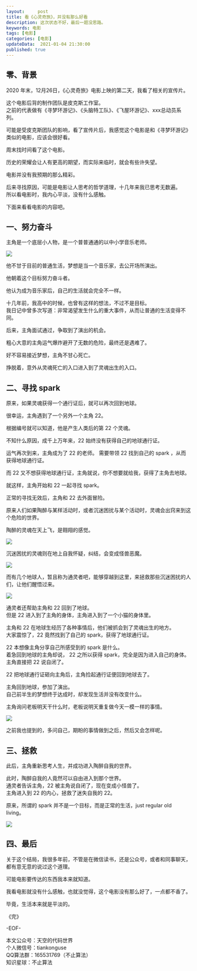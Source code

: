 ```yaml
---   
layout:     post  
title: 看《心灵奇旅》，并没有那么好看
description: 这次状态不好，最后一题没思路。   
keywords: 电影  
tags: [电影]    
categories: [电影]  
updateData:  2021-01-04 21:30:00  
published: true  
---  
```



## 零、背景  


2020 年末，12月26日，《心灵奇旅》电影上映的第二天，我看了相关的宣传片。  


这个电影后背的制作团队是皮克斯工作室。  
之前的代表做有《寻梦环游记》、《头脑特工队》、《飞屋环游记》、xxx总动员系列。  


可能是受皮克斯团队的影响，看了宣传片后，我感觉这个电影是和《寻梦环游记》类似的电影，应该会很好看。  


周末找时间看了这个电影。  


历史的荣耀会让人有更高的期望，而实际来临时，就会有些许失望。


电影并没有我预期的那么精彩。  


后来寻找原因，可能是电影让人思考的哲学道理，十几年来我已思考无数遍。  
所以看电影时，我内心平淡，没有什么感触。  


下面来看看电影的内容吧。  


## 一、努力奋斗  



主角是一个底层小人物，是一个普普通通的以中小学音乐老师。  


![](//res.tiankonguse.com/images/2021/01/04.png)  


他不甘于目前的普通生活，梦想是当一个音乐家，去公开场所演出。  


他朝着这个目标努力奋斗者。  


他认为成为音乐家后，自己的生活就会完全不一样。  


十几年前，我高中的时候，也曾有这样的想法，不过不是目标。  
我日记中曾多次写道：非常渴望发生什么的重大事件，从而让普通的生活变得不同。


后来，主角面试通过，争取到了演出的机会。  


粗心大意的主角运气爆炸避开了无数的危险，最终还是遇难了。  


好不容易接近梦想，主角不甘心死亡。  


挣脱着，意外从灵魂死亡的入口进入到了灵魂出生的入口。


## 二、寻找 spark


原来，如果灵魂获得一个通行证后，就可以再次回到地球。  


很幸运，主角遇到了一个另外一个主角 22。  


根据编号就可以知道，他是产生人类后的第 22 个灵魂。  


不知什么原因，成千上万年来，22  始终没有获得自己的地球通行证。  


运气再次到来，主角成为了 22 的老师。
需要带领 22 找到自己的 spark ，从而获得地球通行证。  


而 22 又不想获得地球通行证，主角就说，你不想要就给我，获得了主角去地球。  


就这样，主角开始和 22 一起寻找 spark。  


正常的寻找无效后，主角和 22 去外面冒险。  


原来人们如果陶醉与某样活动时，或者沉迷困扰与某个活动时，灵魂会出窍来到这个危险的世界。  


陶醉的灵魂在天上飞，是翱翔的感觉。  


![](//res.tiankonguse.com/images/2021/01/04/002.png)  



沉迷困扰的灵魂则在地上自我怀疑，纠结，会变成怪兽恶魔。  


![](//res.tiankonguse.com/images/2021/01/04/003.png)  


而有几个地球人，暂且称为通灵者吧，能够穿越到这里，来拯救那些沉迷困扰的人们，让他们醒悟过来。  


![](//res.tiankonguse.com/images/2021/01/04/004.png)  


通灵者还帮助主角和 22 回到了地球。  
但是 22 进入到了主角的身体，主角进入到了一个小猫的身体里。  


主角和 22 在地球生经历了各种事情后，他们被抓会到了灵魂出生的地方。  
大家震惊了，22 竟然找到了自己的 spark，获得了地球通行证。  


22 本想像主角分享自己所感受到的 spark 是什么。  
着急回到地球的主角却说， 22 之所以获得 spark，完全是因为进入自己的身体。  
主角直接把 22 说自闭了。  



22 把地球通行证砸向主角后，主角捡起通行证便回到地球去了。  


主角回到地球，参加了演出。  
自己前半生的梦想终于达成时，却发现生活并没有改变什么。


主角询问老板明天干什么时，老板说明天重复做今天一模一样的事情。  


![](//res.tiankonguse.com/images/2021/01/04/005.png)  



之前我也提到的，多问自己，期盼的事情做到之后，然后又会怎样呢。


## 三、拯救


此后，主角重新思考人生，并成功进入陶醉自我的世界。  


此时，陶醉自我的人竟然可以自由进入到那个世界。  
通灵者告诉主角，22 被主角说自闭了，现在变成小怪兽了。  
主角进入到 22 的内心，拯救了迷失自我的 22。 


原来，所谓的 spark 并不是一个目标，而是正常的生活，just regular old living。


![](//res.tiankonguse.com/images/2021/01/04/006.png)  



## 四、最后  


关于这个结局，我很多年前，不管是在微信读书，还是公众号，或者和同事聊天，都有意无意的说过这个道理。


可能电影要传达的东西我本来就知道。  


我看电影就没有什么感触，也就没觉得，这个电影没有那么好了，一点都不香了。  


毕竟，生活本来就是平淡的。



《完》  


-EOF-  



本文公众号：天空的代码世界  
个人微信号：tiankonguse  
QQ算法群：165531769（不止算法）  
知识星球：不止算法  

